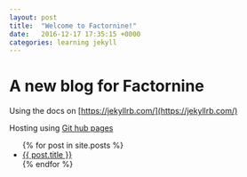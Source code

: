 ```yaml
---
layout: post
title:  "Welcome to Factornine!"
date:   2016-12-17 17:35:15 +0000
categories: learning jekyll
---
```


# A new blog for Factornine

Using the docs on [https://jekyllrb.com/](https://jekyllrb.com/)

Hosting using [Git hub pages](https://pages.github.com/)


<ul>
  {% for post in site.posts %}
    <li>
      <a href="{{ post.url }}">{{ post.title }}</a>
    </li>
  {% endfor %}
</ul>